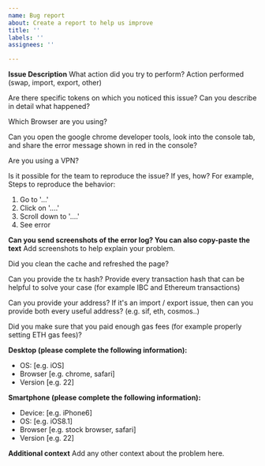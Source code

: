 ```yaml
---
name: Bug report
about: Create a report to help us improve
title: ''
labels: ''
assignees: ''

---
```


**Issue Description**
What action did you try to perform?
Action performed (swap, import, export, other)

Are there specific tokens on which you noticed this issue?
Can you describe in detail what happened?

Which Browser are you using?

Can you open the google chrome developer tools, look into the console tab, and share the error message shown in red in the console?

Are you using a VPN?

Is it possible for the team to reproduce the issue? If yes, how?
For example,
Steps to reproduce the behavior:
1. Go to '...'
2. Click on '....'
3. Scroll down to '....'
4. See error

**Can you send screenshots of the error log? You can also copy-paste the text**
Add screenshots to help explain your problem.

Did you clean the cache and refreshed the page?

Can you provide the tx hash? Provide every transaction hash that can be helpful to solve your case (for example IBC and Ethereum transactions)

Can you provide your address? If it's an import / export issue, then can you provide both every useful address? (e.g. sif, eth, cosmos..)

Did you make sure that you paid enough gas fees (for example properly setting ETH gas fees)?


**Desktop (please complete the following information):**
 - OS: [e.g. iOS]
 - Browser [e.g. chrome, safari]
 - Version [e.g. 22]

**Smartphone (please complete the following information):**
 - Device: [e.g. iPhone6]
 - OS: [e.g. iOS8.1]
 - Browser [e.g. stock browser, safari]
 - Version [e.g. 22]

**Additional context**
Add any other context about the problem here.
